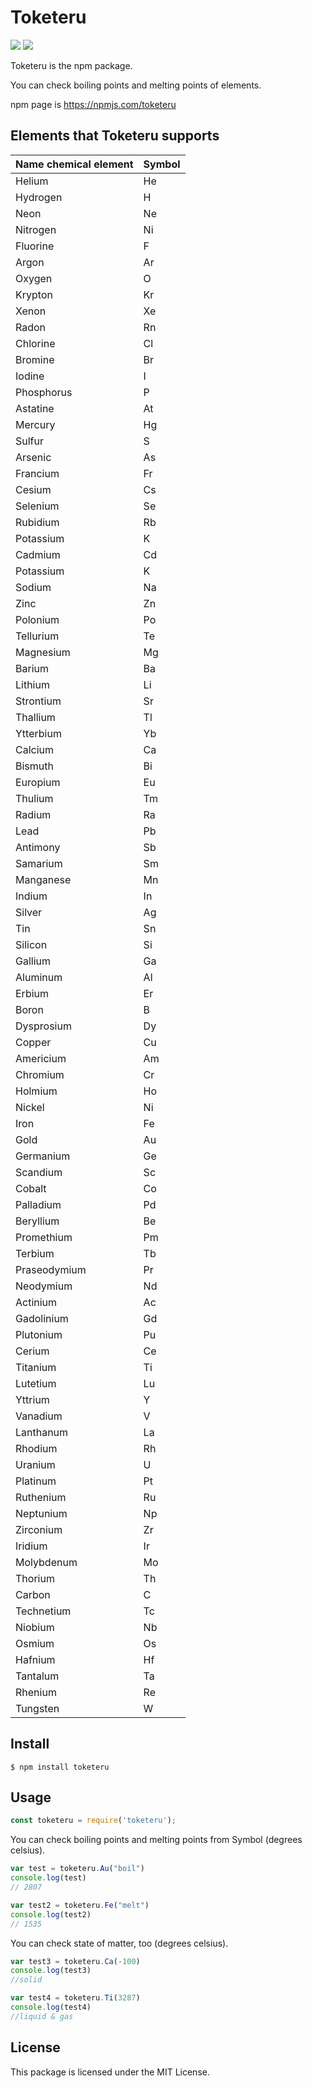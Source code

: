 # Toketeru
<img src="https://img.shields.io/npm/v/toketeru"> <img src="https://img.shields.io/github/license/K-Rintaro/Toketeru">

Toketeru is the npm package.

You can check boiling points and melting points of elements.

npm page is https://npmjs.com/toketeru

## Elements that Toketeru supports
| Name chemical element     |     Symbol   |
| ----     |    ----   |
|Helium    |        He|
|Hydrogen   |    H|
|Neon	  |      Ne	|
|Nitrogen	|        Ni	|
|Fluorine	|        F	|
|Argon	  |     Ar	|
|Oxygen	   |    O	|
|Krypton	   |    Kr	|
|Xenon	   |    Xe	|
|Radon	   |    Rn	|
|Chlorine	|       Cl	|
|Bromine	   |    Br	|
|Iodine	    |    I	|
|Phosphorus  | 	P|
|Astatine	  |      At|
|Mercury	  |     Hg|
|Sulfur	  |     S|
|Arsenic	  |     As|
|Francium  |    	Fr|
|Cesium	  |      Cs|
|Selenium  |	Se|
|Rubidium  |	Rb|
|Potassium |	 K	|
|Cadmium	  |  Cd	|
|Potassium	|K	|
|Sodium	    |    Na|
|Zinc	   |     Zn	|
|Polonium	|Po	|
|Tellurium|	Te	|
|Magnesium|	Mg	|
|Barium	  |      Ba	|
|Lithium	  |      Li|
|Strontium	|Sr	|
|Thallium|	Tl	|
|Ytterbium|	Yb	|
|Calcium	  |      Ca	|
|Bismuth  |	Bi	|
|Europium|	Eu	|
|Thulium |	Tm	|
|Radium  |	Ra|
|Lead	|        Pb |
|Antimony|	Sb|
|Samarium|	Sm	|
|Manganese|	Mn|
|Indium	  |       In	|
|Silver     | 	Ag	|
|Tin       |  	        Sn	|
|Silicon	   |     Si	|
|Gallium	   |     Ga	|
|Aluminum|	Al	|
|Erbium	  |      Er	|
|Boron	 |       B	|
|Dysprosium|	Dy	|
|Copper	  |      Cu|
|Americium	|Am|
|Chromium	|Cr	|
|Holmium|	Ho|
|Nickel	  |      Ni|
|Iron	  |              Fe	|
|Gold	  |      Au	|
|Germanium|	Ge	|
|Scandium|	Sc	|
|Cobalt	  |      Co	|
|Palladium|	Pd	|
|Beryllium	 |       Be   |        
|Promethium	 |       Pm|
|Terbium	     |           Tb|
|Praseodymium|	Pr	|
|Neodymium	  |      Nd	|
|Actinium	  |      Ac	|
|Gadolinium|	Gd	|
|Plutonium	|Pu	|
|Cerium	   |     Ce	|
|Titanium|	Ti	|
|Lutetium|	Lu	|
|Yttrium	 |       Y	|
|Vanadium|	V	|
|Lanthanum	|La	|
|Rhodium	|Rh	|
|Uranium	   |     U	| 
|Platinum|	Pt	|
|Ruthenium|	Ru	|
|Neptunium|	Np	|
|Zirconium|	Zr	|
|Iridium	  |      Ir	|
|Molybdenum|	Mo	|
|Thorium	   |     Th	|
|Carbon	   |     C	|
|Technetium|	Tc	|
|Niobium	 |       Nb	|
|Osmium	 |       Os|
|Hafnium  |	Hf	|
|Tantalum|	Ta	|
|Rhenium	|Re|	
|Tungsten	|W	|

## Install
```
$ npm install toketeru
```

## Usage
```js
const toketeru = require('toketeru');
```
You can check boiling points and melting points from Symbol   (degrees celsius).
```js
var test = toketeru.Au("boil")
console.log(test)
// 2807

var test2 = toketeru.Fe("melt")
console.log(test2)
// 1535
```
You can check state of matter, too (degrees celsius).
```js
var test3 = toketeru.Ca(-100)
console.log(test3)
//solid

var test4 = toketeru.Ti(3287)
console.log(test4)
//liquid & gas
```

## License
This package is licensed under the MIT License.
